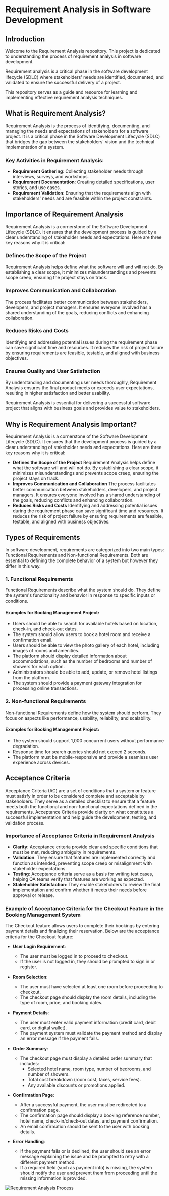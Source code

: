 # Requirement Analysis in Software Development

## Introduction

Welcome to the Requirement Analysis repository. This project is dedicated to understanding the process of requirement analysis in software development.

Requirement analysis is a critical phase in the software development lifecycle (SDLC) where stakeholders' needs are identified, documented, and validated to ensure the successful delivery of a project.

This repository serves as a guide and resource for learning and implementing effective requirement analysis techniques.

## What is Requirement Analysis?

Requirement Analysis is the process of identifying, documenting, and managing the needs and expectations of stakeholders for a software project. It is a critical phase in the Software Development Lifecycle (SDLC) that bridges the gap between the stakeholders' vision and the technical implementation of a system.

### Key Activities in Requirement Analysis:

- **Requirement Gathering**: Collecting stakeholder needs through interviews, surveys, and workshops.
- **Requirement Documentation**: Creating detailed specifications, user stories, and use cases.
- **Requirement Validation**: Ensuring that the requirements align with stakeholders' needs and are feasible within the project constraints.

## Importance of Requirement Analysis

Requirement Analysis is a cornerstone of the Software Development Lifecycle (SDLC). It ensures that the development process is guided by a clear understanding of stakeholder needs and expectations. Here are three key reasons why it is critical:

### Defines the Scope of the Project

Requirement Analysis helps define what the software will and will not do. By establishing a clear scope, it minimizes misunderstandings and prevents scope creep, ensuring the project stays on track.

### Improves Communication and Collaboration

The process facilitates better communication between stakeholders, developers, and project managers. It ensures everyone involved has a shared understanding of the goals, reducing conflicts and enhancing collaboration.

### Reduces Risks and Costs

Identifying and addressing potential issues during the requirement phase can save significant time and resources. It reduces the risk of project failure by ensuring requirements are feasible, testable, and aligned with business objectives.

### Ensures Quality and User Satisfaction

By understanding and documenting user needs thoroughly, Requirement Analysis ensures the final product meets or exceeds user expectations, resulting in higher satisfaction and better usability.

Requirement Analysis is essential for delivering a successful software project that aligns with business goals and provides value to stakeholders.

## Why is Requirement Analysis Important?

Requirement Analysis is a cornerstone of the Software Development Lifecycle (SDLC). It ensures that the development process is guided by a clear understanding of stakeholder needs and expectations. Here are three key reasons why it is critical:

- **Defines the Scope of the Project**
   Requirement Analysis helps define what the software will and will not do. By establishing a clear scope, it minimizes misunderstandings and prevents scope creep, ensuring the project stays on track.
- **Improves Communication and Collaboration**
   The process facilitates better communication between stakeholders, developers, and project managers. It ensures everyone involved has a shared understanding of the goals, reducing conflicts and enhancing collaboration.
- **Reduces Risks and Costs**
   Identifying and addressing potential issues during the requirement phase can save significant time and resources. It reduces the risk of project failure by ensuring requirements are feasible, testable, and aligned with business objectives.

## Types of Requirements

In software development, requirements are categorized into two main types: Functional Requirements and Non-functional Requirements. Both are essential to defining the complete behavior of a system but however they differ in this way.

### 1. Functional Requirements

Functional Requirements describe what the system should do. They define the system's functionality and behavior in response to specific inputs or conditions.

#### Examples for Booking Management Project:

- Users should be able to search for available hotels based on location, check-in, and check-out dates.
- The system should allow users to book a hotel room and receive a confirmation email.
- Users should be able to view the photo gallery of each hotel, including images of rooms and amenities.
- The platform should display detailed information about accommodations, such as the number of bedrooms and number of showers for each option.
- Administrators should be able to add, update, or remove hotel listings from the platform.
- The system should provide a payment gateway integration for processing online transactions.

### 2. Non-functional Requirements

Non-functional Requirements define how the system should perform. They focus on aspects like performance, usability, reliability, and scalability.

#### Examples for Booking Management Project:

- The system should support 1,000 concurrent users without performance degradation.
- Response time for search queries should not exceed 2 seconds.
- The platform must be mobile-responsive and provide a seamless user experience across devices.

## Acceptance Criteria

Acceptance Criteria (AC) are a set of conditions that a system or feature must satisfy in order to be considered complete and acceptable by stakeholders. They serve as a detailed checklist to ensure that a feature meets both the functional and non-functional expectations defined in the requirements. Acceptance Criteria provide clarity on what constitutes a successful implementation and help guide the development, testing, and validation process.

### Importance of Acceptance Criteria in Requirement Analysis

- **Clarity**: Acceptance criteria provide clear and specific conditions that must be met, reducing ambiguity in requirements.
- **Validation**: They ensure that features are implemented correctly and function as intended, preventing scope creep or misalignment with stakeholder expectations.
- **Testing**: Acceptance criteria serve as a basis for writing test cases, helping QA teams verify that features are working as expected.
- **Stakeholder Satisfaction**: They enable stakeholders to review the final implementation and confirm whether it meets their needs before approval or release.

### Example of Acceptance Criteria for the Checkout Feature in the Booking Management System

The Checkout feature allows users to complete their bookings by entering payment details and finalizing their reservation. Below are the acceptance criteria for the Checkout feature:

- **User Login Requirement**:

   - The user must be logged in to proceed to checkout.
   - If the user is not logged in, they should be prompted to sign in or register.

- **Room Selection**:

   - The user must have selected at least one room before proceeding to checkout.
   - The checkout page should display the room details, including the type of room, price, and booking dates.

- **Payment Details**:

   - The user must enter valid payment information (credit card, debit card, or digital wallet).
   - The payment system must validate the payment method and display an error message if the payment fails.

- **Order Summary**:

   - The checkout page must display a detailed order summary that includes:
      - Selected hotel name, room type, number of bedrooms, and number of showers.
      - Total cost breakdown (room cost, taxes, service fees).
      - Any available discounts or promotions applied.

- **Confirmation Page**:

   - After a successful payment, the user must be redirected to a confirmation page.
   - The confirmation page should display a booking reference number, hotel name, check-in/check-out dates, and payment confirmation.
   - An email confirmation should be sent to the user with booking details.

- **Error Handling**:

   - If the payment fails or is declined, the user should see an error message explaining the issue and be prompted to retry with a different payment method.
   - If a required field (such as payment info) is missing, the system should notify the user and prevent them from proceeding until the missing information is provided.

![Requirement Analysis Process](path/to/your/image.png)